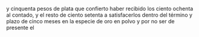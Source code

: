 y cinquenta pesos de plata que confierto haber recibido los ciento ochenta al contado, y el resto de ciento setenta a satisfacerlos dentro del término y plazo de cinco meses en la especie de oro en polvo y por no ser de presente el
